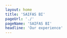 ```yaml
---
layout: home
title: 'SAIFAS BI'
pageUrl: './'
pageName: 'SAIFAS BI'
headline: 'Our experience'
---
```

